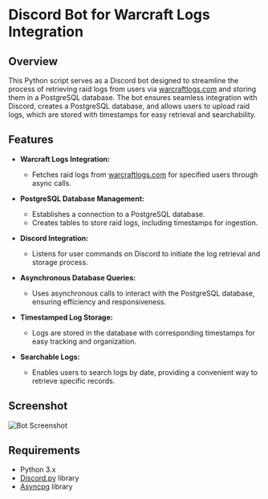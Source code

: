 # Discord Bot for Warcraft Logs Integration

## Overview

This Python script serves as a Discord bot designed to streamline the process of retrieving raid logs from users via [warcraftlogs.com](https://www.warcraftlogs.com/) and storing them in a PostgreSQL database. The bot ensures seamless integration with Discord, creates a PostgreSQL database, and allows users to upload raid logs, which are stored with timestamps for easy retrieval and searchability.

## Features

- **Warcraft Logs Integration:**
  - Fetches raid logs from [warcraftlogs.com](https://www.warcraftlogs.com/) for specified users through async calls.
  
- **PostgreSQL Database Management:**
  - Establishes a connection to a PostgreSQL database.
  - Creates tables to store raid logs, including timestamps for ingestion.

- **Discord Integration:**
  - Listens for user commands on Discord to initiate the log retrieval and storage process.

- **Asynchronous Database Queries:**
  - Uses asynchronous calls to interact with the PostgreSQL database, ensuring efficiency and responsiveness.

- **Timestamped Log Storage:**
  - Logs are stored in the database with corresponding timestamps for easy tracking and organization.

- **Searchable Logs:**
  - Enables users to search logs by date, providing a convenient way to retrieve specific records.


## Screenshot

![Bot Screenshot](https://i.ibb.co/0VnHYyr/bot-screenshot.jpg)


## Requirements

- Python 3.x
- [Discord.py](https://discordpy.readthedocs.io/en/latest/) library
- [Asyncpg](https://magicstack.github.io/asyncpg/) library


